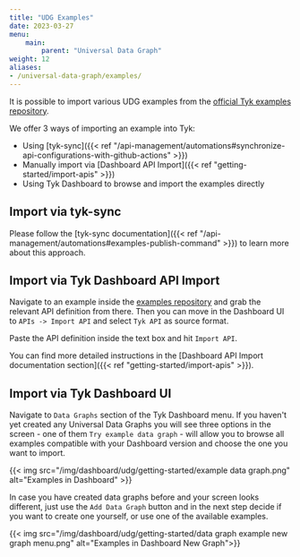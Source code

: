 ```yaml
---
title: "UDG Examples"
date: 2023-03-27
menu:
    main:
        parent: "Universal Data Graph"
weight: 12
aliases:
- /universal-data-graph/examples/
---
```


It is possible to import various UDG examples from the [official Tyk examples repository](https://github.com/TykTechnologies/tyk-examples).

We offer 3 ways of importing an example into Tyk:
 - Using [tyk-sync]({{< ref "/api-management/automations#synchronize-api-configurations-with-github-actions" >}})
 - Manually import via [Dashboard API Import]({{< ref "getting-started/import-apis" >}})
- Using Tyk Dashboard to browse and import the examples directly

## Import via tyk-sync

Please follow the [tyk-sync documentation]({{< ref "/api-management/automations#examples-publish-command" >}}) to learn more about this approach.

## Import via Tyk Dashboard API Import

Navigate to an example inside the [examples repository](https://github.com/TykTechnologies/tyk-examples) and grab the relevant API definition from there.
Then you can move in the Dashboard UI to `APIs -> Import API` and select `Tyk API` as source format.

Paste the API definition inside the text box and hit `Import API`.

You can find more detailed instructions in the [Dashboard API Import documentation section]({{< ref "getting-started/import-apis" >}}).

## Import via Tyk Dashboard UI

Navigate to `Data Graphs` section of the Tyk Dashboard menu. If you haven't yet created any Universal Data Graphs you will see three options in the screen - one of them `Try example data graph` - will allow you to browse all examples compatible with your Dashboard version and choose the one you want to import.

{{< img src="/img/dashboard/udg/getting-started/example data graph.png" alt="Examples in Dashboard" >}}

In case you have created data graphs before and your screen looks different, just use the `Add Data Graph` button and in the next step decide if you want to create one yourself, or use one of the available examples.

{{< img src="/img/dashboard/udg/getting-started/data graph example new graph menu.png" alt="Examples in Dashboard New Graph">}}